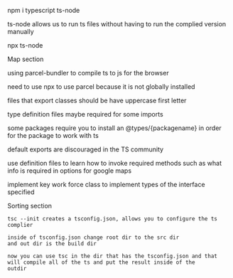 npm i typescript ts-node

ts-node allows us to run ts files without having to run the complied version manually

npx ts-node <path of file>

Map section

using parcel-bundler to compile ts to js for the browser

need to use npx to use parcel because it is not globally installed

files that export classes should be have uppercase first letter

type definition files maybe required for some imports

some packages require you to install an @types/{packagename}
in order for the package to work with ts

default exports are discouraged in the TS community

use definition files to learn how to invoke required methods such as what info is required in options for google maps

implement key work force class to implement types of the interface specified

Sorting section

    tsc --init creates a tsconfig.json, allows you to configure the ts complier

    inside of tsconfig.json change root dir to the src dir
    and out dir is the build dir

    now you can use tsc in the dir that has the tsconfig.json and that will compile all of the ts and put the result inside of the
    outdir
